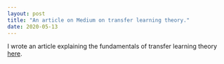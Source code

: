 ```yaml
---
layout: post
title: "An article on Medium on transfer learning theory."
date: 2020-05-13
---
```

I wrote an article explaining the fundamentals of transfer learning theory <a href="https://medium.com/p/why-transfer-learning-works-or-fails-27dcb8095670?source=email-fde5e3dd8903--writer.postDistributed&sk=804f2bf554ff183453073fa240725bd5">here</a>.
